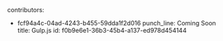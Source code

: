contributors:
  - fcf94a4c-04ad-4243-b455-59dda1f2d016
punch_line: Coming Soon
title: Gulp.js
id: f0b9e6e1-36b3-45b4-a137-ed978d454144
